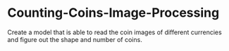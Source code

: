 # Counting-Coins-Image-Processing
Create a model that is able to read the coin images of different currencies and figure out the shape and number of coins.
